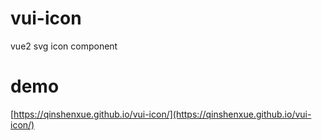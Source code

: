 # vui-icon
vue2 svg icon component

# demo
[https://qinshenxue.github.io/vui-icon/](https://qinshenxue.github.io/vui-icon/)
